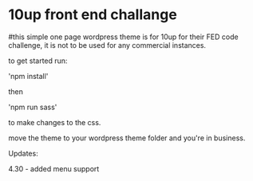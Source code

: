 # 10up front end challange

#this simple one page wordpress theme is for 10up for their FED code challenge, it is not to be used for any commercial instances. 

to get started run: 

'npm install'

then

'npm run sass'

to make changes to the css. 

move the theme to your wordpress theme folder and you're in business. 

Updates: 

4.30 - added menu support
